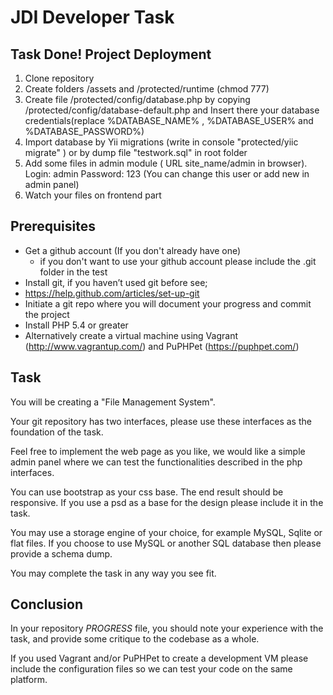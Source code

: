 JDI Developer Task
==================

Task Done! Project Deployment
----------

1. Clone repository
2. Create folders /assets and /protected/runtime (chmod 777)
3. Create file /protected/config/database.php by copying /protected/config/database-default.php and Insert there your database credentials(replace %DATABASE_NAME% , %DATABASE_USER% and %DATABASE_PASSWORD%)
4. Import database by Yii migrations (write in console "protected/yiic migrate" ) or by dump file "testwork.sql" in root folder
5. Add some files in admin module ( URL site_name/admin in browser). Login: admin Password: 123 (You can change this user or add new in admin panel)
6. Watch your files on frontend part

Prerequisites
-------------

- Get a github account (If you don't already have one)
  - if you don't want to use your github account please include the .git folder in the test
- Install git, if you haven’t used git before see;
 - <https://help.github.com/articles/set-up-git>
- Initiate a git repo where you will document your progress and commit the project
- Install PHP 5.4 or greater
 - Alternatively create a virtual machine using Vagrant (<http://www.vagrantup.com/>) and PuPHPet (<https://puphpet.com/>)

Task
----

You will be creating a "File Management System".

Your git repository has two interfaces, please use these interfaces as the foundation of the task.

Feel free to implement the web page as you like, we would like a simple admin panel where we can test the functionalities described in the php interfaces.

You can use bootstrap as your css base. The end result should be responsive. If you use a psd as a base for the design please include it in the task.

You may use a storage engine of your choice, for example MySQL, Sqlite or flat files. If you choose to use MySQL or another SQL database then please provide a schema dump.

You may complete the task in any way you see fit.

Conclusion
----------

In your repository *PROGRESS* file, you should note your experience with the task, and provide some critique to the codebase as a whole.

If you used Vagrant and/or PuPHPet to create a development VM please include the configuration files so we can test your code on the same platform.


